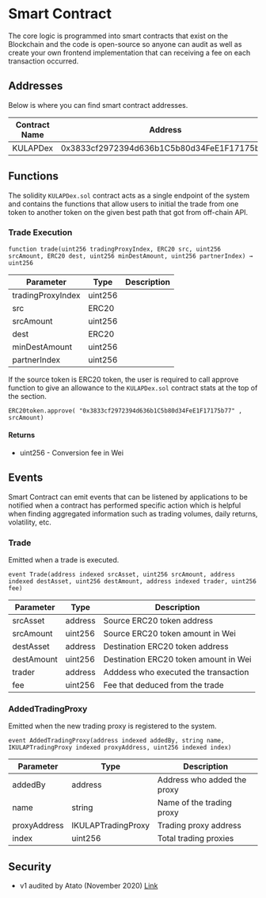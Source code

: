 # Smart Contract

The core logic is programmed into smart contracts that exist on the Blockchain and the code is open-source so anyone can audit as well as create your own frontend implementation that can receiving a fee on each transaction occurred.

## Addresses

Below is where you can find smart contract addresses.

| Contract Name | Address                                    | Network |
|---------------|--------------------------------------------|---------|
| KULAPDex      | 0x3833cf2972394d636b1C5b80d34FeE1F17175b77 | Mainnet |

## Functions

The solidity `KULAPDex.sol` contract acts as a single endpoint of the system and contains the functions that allow users to initial the trade from one token to another token on the given best path that got from off-chain API.

### Trade Execution

```
function trade(uint256 tradingProxyIndex, ERC20 src, uint256 srcAmount, ERC20 dest, uint256 minDestAmount, uint256 partnerIndex) → uint256
```

| Parameter         | Type    | Description                 |
|-------------------|---------|-----------------------------|
| tradingProxyIndex | uint256 |   | 
| src               | ERC20   |      |          
| srcAmount         | uint256 |    | 
| dest              | ERC20   |        | 
| minDestAmount     | uint256 |          |
| partnerIndex      | uint256 |           | 

If the source token is ERC20 token, the user is required to call approve function to give an allowance to the `KULAPDex.sol` contract stats at the top of the section.

```
ERC20token.approve( "0x3833cf2972394d636b1C5b80d34FeE1F17175b77" , srcAmount)
```

#### Returns ####

* uint256 - Conversion fee in Wei

## Events

Smart Contract can emit events that can be listened by applications to be notified when a contract has performed specific action which is helpful when finding aggregated information such as trading volumes, daily returns, volatility, etc.

### Trade

Emitted when a trade is executed.

```
event Trade(address indexed srcAsset, uint256 srcAmount, address indexed destAsset, uint256 destAmount, address indexed trader, uint256 fee)
```

| Parameter   | Type     | Description                           |
|-------------|----------|---------------------------------------|
| srcAsset    | address  | Source ERC20 token address            | 
| srcAmount   | uint256  | Source ERC20 token amount in Wei      | 
| destAsset   | address  | Destination ERC20 token address       | 
| destAmount  | uint256  | Destination ERC20 token amount in Wei |
| trader      | address  | Adddess who executed the transaction  |
| fee         | uint256  | Fee that deduced from the trade       | 

### AddedTradingProxy

Emitted when the new trading proxy is registered to the system.

```
event AddedTradingProxy(address indexed addedBy, string name, IKULAPTradingProxy indexed proxyAddress, uint256 indexed index)
```

| Parameter   | Type               | Description                 |
|-------------|--------------------|-----------------------------|
| addedBy     | address            | Address who added the proxy | 
| name        | string             | Name of the trading proxy   |          
| proxyAddress| IKULAPTradingProxy | Trading proxy address       | 
| index       | uint256            | Total trading proxies       | 

## Security

- v1 audited by Atato (November 2020) [Link](https://www.atato.com/wp-content/uploads/2020/11/Kulap-Security-Review.pdf)